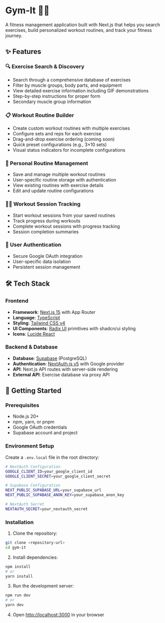 # Gym-It 🏋️‍♂️

A fitness management application built with Next.js that helps you search exercises, build personalized workout routines, and track your fitness journey.

## ✨ Features

### 🔍 Exercise Search & Discovery

- Search through a comprehensive database of exercises
- Filter by muscle groups, body parts, and equipment
- View detailed exercise information including GIF demonstrations
- Step-by-step instructions for proper form
- Secondary muscle group information

### 📋 Workout Routine Builder

- Create custom workout routines with multiple exercises
- Configure sets and reps for each exercise
- Drag-and-drop exercise ordering (coming soon)
- Quick preset configurations (e.g., 3×10 sets)
- Visual status indicators for incomplete configurations

### 💾 Personal Routine Management

- Save and manage multiple workout routines
- User-specific routine storage with authentication
- View existing routines with exercise details
- Edit and update routine configurations

### 🏃‍♂️ Workout Session Tracking

- Start workout sessions from your saved routines
- Track progress during workouts
- Complete workout sessions with progress tracking
- Session completion summaries

### 🔐 User Authentication

- Secure Google OAuth integration
- User-specific data isolation
- Persistent session management

## 🛠️ Tech Stack

### Frontend

- **Framework**: [Next.js 15](https://nextjs.org/) with App Router
- **Language**: [TypeScript](https://www.typescriptlang.org/)
- **Styling**: [Tailwind CSS v4](https://tailwindcss.com/)
- **UI Components**: [Radix UI](https://www.radix-ui.com/) primitives with shadcn/ui styling
- **Icons**: [Lucide React](https://lucide.dev/)

### Backend & Database

- **Database**: [Supabase](https://supabase.com/) (PostgreSQL)
- **Authentication**: [NextAuth.js v5](https://next-auth.js.org/) with Google provider
- **API**: Next.js API routes with server-side rendering
- **External API**: Exercise database via proxy API

## 🚀 Getting Started

### Prerequisites

- Node.js 20+
- npm, yarn, or pnpm
- Google OAuth credentials
- Supabase account and project

### Environment Setup

Create a `.env.local` file in the root directory:

```bash
# NextAuth Configuration
GOOGLE_CLIENT_ID=your_google_client_id
GOOGLE_CLIENT_SECRET=your_google_client_secret

# Supabase Configuration
NEXT_PUBLIC_SUPABASE_URL=your_supabase_url
NEXT_PUBLIC_SUPABASE_ANON_KEY=your_supabase_anon_key

# NextAuth Secret
NEXTAUTH_SECRET=your_nextauth_secret
```

### Installation

1. Clone the repository:

```bash
git clone <repository-url>
cd gym-it
```

2. Install dependencies:

```bash
npm install
# or
yarn install
```

3. Run the development server:

```bash
npm run dev
# or
yarn dev
```

4. Open [http://localhost:3000](http://localhost:3000) in your browser
